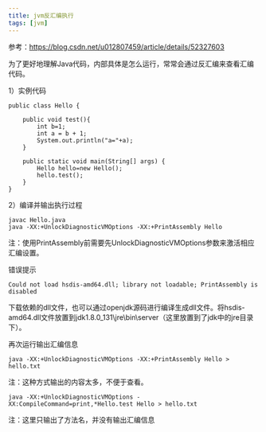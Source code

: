 ```yaml
---
title: jvm反汇编执行
tags: [jvm]
---
```


参考：https://blog.csdn.net/u012807459/article/details/52327603

为了更好地理解Java代码，内部具体是怎么运行，常常会通过反汇编来查看汇编代码。

1）实例代码

```
public class Hello {
    
    public void test(){
        int b=1;
        int a = b + 1;
        System.out.println("a="+a);
    }

    public static void main(String[] args) {
        Hello hello=new Hello();
        hello.test();
    }
}
```

2）编译并输出执行过程

```
javac Hello.java
java -XX:+UnlockDiagnosticVMOptions -XX:+PrintAssembly Hello
```

注：使用PrintAssembly前需要先UnlockDiagnosticVMOptions参数来激活相应汇编设置。

错误提示

```
Could not load hsdis-amd64.dll; library not loadable; PrintAssembly is disabled
```

下载依赖的dll文件，也可以通过openjdk源码进行编译生成dll文件。将hsdis-amd64.dll文件放置到jdk1.8.0_131\jre\bin\server（这里放置到了jdk中的jre目录下）。

再次运行输出汇编信息

```
java -XX:+UnlockDiagnosticVMOptions -XX:+PrintAssembly Hello > hello.txt
```

注：这种方式输出的内容太多，不便于查看。

```
java -XX:+UnlockDiagnosticVMOptions -XX:CompileCommand=print,*Hello.test Hello > hello.txt
```

注：这里只输出了方法名，并没有输出汇编信息